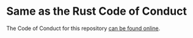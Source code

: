 # Same as the Rust Code of Conduct

The Code of Conduct for this repository [can be found online](https://www.rust-lang.org/conduct.html).